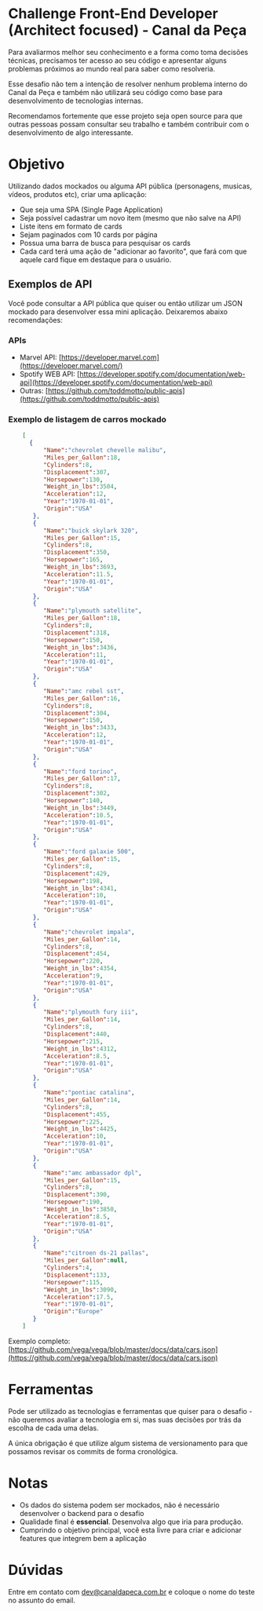 # Challenge  Front-End Developer (Architect focused) - Canal da Peça

Para avaliarmos melhor seu conhecimento e a forma como toma decisões técnicas, precisamos ter acesso ao seu código e apresentar alguns problemas próximos ao mundo real para saber como resolveria.

Esse desafio não tem a intenção de resolver nenhum problema interno do Canal da Peça e também não utilizará seu código como base para desenvolvimento de tecnologias internas.

Recomendamos fortemente que esse projeto seja open source para que outras pessoas possam consultar seu trabalho e também contribuir com o desenvolvimento de algo interessante.

# Objetivo

Utilizando dados mockados  ou alguma API pública (personagens, musicas, vídeos, produtos etc), criar uma aplicação:

- Que seja uma SPA (Single Page Application)
- Seja possível cadastrar um novo item (mesmo que não salve na API)
- Liste itens em formato de cards
- Sejam paginados com 10 cards por página
- Possua uma barra de busca para pesquisar os cards
- Cada card terá uma ação de "adicionar ao favorito", que fará com que aquele card fique em destaque para o usuário.

## Exemplos de API

Você pode consultar a API pública que quiser ou então utilizar um JSON mockado para desenvolver essa mini aplicação. Deixaremos abaixo recomendações:

### APIs

- Marvel API: [https://developer.marvel.com](https://developer.marvel.com/)
- Spotify WEB API: [https://developer.spotify.com/documentation/web-api](https://developer.spotify.com/documentation/web-api)
- Outras:  [https://github.com/toddmotto/public-apis](https://github.com/toddmotto/public-apis)

### Exemplo de listagem de carros mockado
```json
    [
      {
          "Name":"chevrolet chevelle malibu",
          "Miles_per_Gallon":18,
          "Cylinders":8,
          "Displacement":307,
          "Horsepower":130,
          "Weight_in_lbs":3504,
          "Acceleration":12,
          "Year":"1970-01-01",
          "Origin":"USA"
       },
       {
          "Name":"buick skylark 320",
          "Miles_per_Gallon":15,
          "Cylinders":8,
          "Displacement":350,
          "Horsepower":165,
          "Weight_in_lbs":3693,
          "Acceleration":11.5,
          "Year":"1970-01-01",
          "Origin":"USA"
       },
       {
          "Name":"plymouth satellite",
          "Miles_per_Gallon":18,
          "Cylinders":8,
          "Displacement":318,
          "Horsepower":150,
          "Weight_in_lbs":3436,
          "Acceleration":11,
          "Year":"1970-01-01",
          "Origin":"USA"
       },
       {
          "Name":"amc rebel sst",
          "Miles_per_Gallon":16,
          "Cylinders":8,
          "Displacement":304,
          "Horsepower":150,
          "Weight_in_lbs":3433,
          "Acceleration":12,
          "Year":"1970-01-01",
          "Origin":"USA"
       },
       {
          "Name":"ford torino",
          "Miles_per_Gallon":17,
          "Cylinders":8,
          "Displacement":302,
          "Horsepower":140,
          "Weight_in_lbs":3449,
          "Acceleration":10.5,
          "Year":"1970-01-01",
          "Origin":"USA"
       },
       {
          "Name":"ford galaxie 500",
          "Miles_per_Gallon":15,
          "Cylinders":8,
          "Displacement":429,
          "Horsepower":198,
          "Weight_in_lbs":4341,
          "Acceleration":10,
          "Year":"1970-01-01",
          "Origin":"USA"
       },
       {
          "Name":"chevrolet impala",
          "Miles_per_Gallon":14,
          "Cylinders":8,
          "Displacement":454,
          "Horsepower":220,
          "Weight_in_lbs":4354,
          "Acceleration":9,
          "Year":"1970-01-01",
          "Origin":"USA"
       },
       {
          "Name":"plymouth fury iii",
          "Miles_per_Gallon":14,
          "Cylinders":8,
          "Displacement":440,
          "Horsepower":215,
          "Weight_in_lbs":4312,
          "Acceleration":8.5,
          "Year":"1970-01-01",
          "Origin":"USA"
       },
       {
          "Name":"pontiac catalina",
          "Miles_per_Gallon":14,
          "Cylinders":8,
          "Displacement":455,
          "Horsepower":225,
          "Weight_in_lbs":4425,
          "Acceleration":10,
          "Year":"1970-01-01",
          "Origin":"USA"
       },
       {
          "Name":"amc ambassador dpl",
          "Miles_per_Gallon":15,
          "Cylinders":8,
          "Displacement":390,
          "Horsepower":190,
          "Weight_in_lbs":3850,
          "Acceleration":8.5,
          "Year":"1970-01-01",
          "Origin":"USA"
       },
       {
          "Name":"citroen ds-21 pallas",
          "Miles_per_Gallon":null,
          "Cylinders":4,
          "Displacement":133,
          "Horsepower":115,
          "Weight_in_lbs":3090,
          "Acceleration":17.5,
          "Year":"1970-01-01",
          "Origin":"Europe"
       }
    ]
```
Exemplo completo: [https://github.com/vega/vega/blob/master/docs/data/cars.json](https://github.com/vega/vega/blob/master/docs/data/cars.json)

# Ferramentas

Pode ser utilizado as tecnologias e ferramentas que quiser para o desafio - não queremos avaliar a tecnologia em si, mas suas decisões por trás da escolha de cada uma delas.

A única obrigação é que utilize algum sistema de versionamento para que possamos revisar os commits de forma cronológica.

# Notas

- Os dados do sistema podem ser mockados, não é necessário desenvolver o backend para o desafio
- Qualidade final é **essencial**. Desenvolva algo que iria para produção.
- Cumprindo o objetivo principal, você esta livre para criar e adicionar features que integrem bem a aplicação

# Dúvidas

Entre em contato com <dev@canaldapeca.com.br> e coloque o nome do teste no assunto do email.
